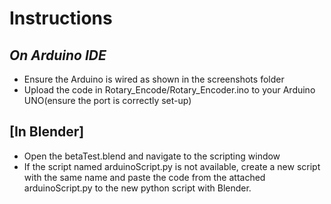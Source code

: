 # Instructions

## _On Arduino IDE_
- Ensure the Arduino is wired as shown in the screenshots folder
- Upload the code in Rotary_Encode/Rotary_Encoder.ino to your Arduino UNO(ensure the port is correctly set-up)

## [In Blender]
- Open the betaTest.blend and navigate to the scripting window
- If the script named arduinoScript.py is not available, create a new script with the same name and paste the code from the attached arduinoScript.py to the new python script with Blender.
